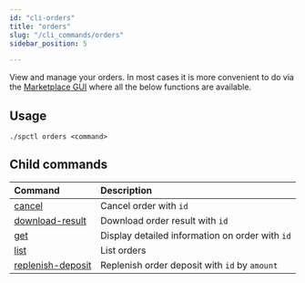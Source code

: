 ```yaml
---
id: "cli-orders"
title: "orders"
slug: "/cli_commands/orders"
sidebar_position: 5

---
```


View and manage your orders. In most cases it is more convenient to do via the [Marketplace GUI](/developers/marketplace) where all the below functions are available.

## Usage

```
./spctl orders <command>
```

## Child commands

|**Command**|**Description**|
| :- | :- |
|[cancel](/developers/cli_commands/orders/cancel)|Cancel order with `id`|
|[download-result](/developers/cli_commands/orders/download-result)|Download order result with `id`|
|[get](/developers/cli_commands/orders/get)|Display detailed information on order with `id`|
|[list](/developers/cli_commands/orders/list)|List orders|
|[replenish-deposit](/developers/cli_commands/orders/replenish-deposit)|Replenish order deposit with `id` by `amount`|